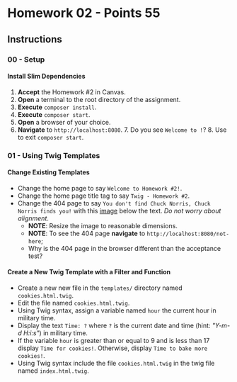 # Homework 02 - Points **55**

## Instructions

### 00 - Setup

#### Install Slim Dependencies

1. **Accept** the Homework #2 in Canvas.
2. **Open** a terminal to the root directory of the assignment.
3. **Execute** `composer install`.
4. **Execute** `composer start`.
5. **Open** a browser of your choice.
6. **Navigate** to `http://localhost:8080`.
    7. Do you see `Welcome to !`?
    8. Use <CTRL-C> to exit `composer start`.

### 01 - Using Twig Templates

#### Change Existing Templates

- Change the home page to say `Welcome to Homework #2!`.
- Change the home page title tag to say `Twig - Homework #2`.
- Change the 404 page to say `You don't find Chuck Norris, Chuck Norris finds you!` with this [image](https://www.mrctv.org/sites/default/files/uploads/chucknorris.jpg) below the text.  *Do not worry about alignment*.
    - **NOTE**: Resize the image to reasonable dimensions.
    - **NOTE**: To see the 404 page **navigate** to `http://localhost:8080/not-here`;
    - Why is the 404 page in the browser different than the acceptance test?

#### Create a New Twig Template with a Filter and Function

- Create a new new file in the `templates/` directory named `cookies.html.twig`.
- Edit the file named `cookies.html.twig`.
- Using Twig syntax, assign a variable named `hour` the current hour in military time.
- Display the text `Time: ?` where `?` is the current date and time (hint: *"Y-m-d H:i:s"*) in military time.
- If the variable `hour` is greater than or equal to 9 and is less than 17 display `Time for cookies!`.  Otherwise, display `Time to bake more cookies!`.
- Using Twig syntax include the file `cookies.html.twig` in the twig file named `index.html.twig`.

